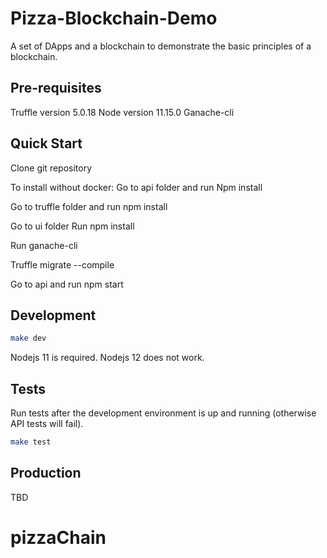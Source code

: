 # Pizza-Blockchain-Demo

A set of DApps and a blockchain to demonstrate the basic principles of a blockchain.

## Pre-requisites
Truffle version 5.0.18
Node version 11.15.0 
Ganache-cli

## Quick Start
Clone git repository

To install without docker:
Go to api folder and run Npm install

Go to truffle folder and run npm install

Go to ui folder Run npm install

Run ganache-cli

Truffle migrate --compile

Go to api and run npm start


## Development

``` bash
make dev
```

Nodejs 11 is required. Nodejs 12 does not work.

## Tests

Run tests after the development environment is up and running (otherwise API tests will fail).

```bash
make test
```

## Production

TBD
# pizzaChain
